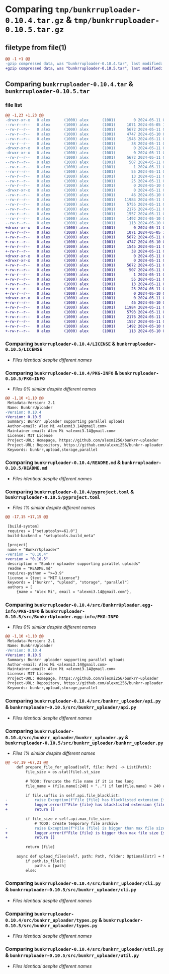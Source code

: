 # Comparing `tmp/bunkrruploader-0.10.4.tar.gz` & `tmp/bunkrruploader-0.10.5.tar.gz`

## filetype from file(1)

```diff
@@ -1 +1 @@
-gzip compressed data, was "bunkrruploader-0.10.4.tar", last modified: Sat May 11 01:17:18 2024, max compression
+gzip compressed data, was "bunkrruploader-0.10.5.tar", last modified: Sat May 11 01:31:40 2024, max compression
```

## Comparing `bunkrruploader-0.10.4.tar` & `bunkrruploader-0.10.5.tar`

### file list

```diff
@@ -1,23 +1,23 @@
-drwxr-xr-x   0 alex      (1000) alex      (1001)        0 2024-05-11 01:17:18.839014 bunkrruploader-0.10.4/
--rw-r--r--   0 alex      (1000) alex      (1001)     1071 2024-05-05 14:52:19.000000 bunkrruploader-0.10.4/LICENSE
--rw-r--r--   0 alex      (1000) alex      (1001)     5672 2024-05-11 01:17:18.839014 bunkrruploader-0.10.4/PKG-INFO
--rw-r--r--   0 alex      (1000) alex      (1001)     4747 2024-05-10 03:22:16.000000 bunkrruploader-0.10.4/README.md
--rw-r--r--   0 alex      (1000) alex      (1001)     1545 2024-05-11 01:16:52.000000 bunkrruploader-0.10.4/pyproject.toml
--rw-r--r--   0 alex      (1000) alex      (1001)       38 2024-05-11 01:17:18.839014 bunkrruploader-0.10.4/setup.cfg
-drwxr-xr-x   0 alex      (1000) alex      (1001)        0 2024-05-11 01:17:18.839014 bunkrruploader-0.10.4/src/
-drwxr-xr-x   0 alex      (1000) alex      (1001)        0 2024-05-11 01:17:18.839014 bunkrruploader-0.10.4/src/BunkrrUploader.egg-info/
--rw-r--r--   0 alex      (1000) alex      (1001)     5672 2024-05-11 01:17:18.000000 bunkrruploader-0.10.4/src/BunkrrUploader.egg-info/PKG-INFO
--rw-r--r--   0 alex      (1000) alex      (1001)      507 2024-05-11 01:17:18.000000 bunkrruploader-0.10.4/src/BunkrrUploader.egg-info/SOURCES.txt
--rw-r--r--   0 alex      (1000) alex      (1001)        1 2024-05-11 01:17:18.000000 bunkrruploader-0.10.4/src/BunkrrUploader.egg-info/dependency_links.txt
--rw-r--r--   0 alex      (1000) alex      (1001)       55 2024-05-11 01:17:18.000000 bunkrruploader-0.10.4/src/BunkrrUploader.egg-info/entry_points.txt
--rw-r--r--   0 alex      (1000) alex      (1001)       13 2024-05-11 01:17:18.000000 bunkrruploader-0.10.4/src/BunkrrUploader.egg-info/requires.txt
--rw-r--r--   0 alex      (1000) alex      (1001)       25 2024-05-11 01:17:18.000000 bunkrruploader-0.10.4/src/BunkrrUploader.egg-info/top_level.txt
--rw-r--r--   0 alex      (1000) alex      (1001)        0 2024-05-10 02:35:40.000000 bunkrruploader-0.10.4/src/__init__.py
-drwxr-xr-x   0 alex      (1000) alex      (1001)        0 2024-05-11 01:17:18.839014 bunkrruploader-0.10.4/src/bunkrr_uploader/
--rw-r--r--   0 alex      (1000) alex      (1001)       46 2024-05-10 02:38:32.000000 bunkrruploader-0.10.4/src/bunkrr_uploader/__init__.py
--rw-r--r--   0 alex      (1000) alex      (1001)    11984 2024-05-11 01:06:25.000000 bunkrruploader-0.10.4/src/bunkrr_uploader/api.py
--rw-r--r--   0 alex      (1000) alex      (1001)     5755 2024-05-11 01:07:27.000000 bunkrruploader-0.10.4/src/bunkrr_uploader/bunkrr_uploader.py
--rw-r--r--   0 alex      (1000) alex      (1001)     2176 2024-05-11 01:03:01.000000 bunkrruploader-0.10.4/src/bunkrr_uploader/cli.py
--rw-r--r--   0 alex      (1000) alex      (1001)     1557 2024-05-11 00:32:15.000000 bunkrruploader-0.10.4/src/bunkrr_uploader/types.py
--rw-r--r--   0 alex      (1000) alex      (1001)     1492 2024-05-10 03:02:29.000000 bunkrruploader-0.10.4/src/bunkrr_uploader/util.py
--rw-r--r--   0 alex      (1000) alex      (1001)      113 2024-05-10 02:35:41.000000 bunkrruploader-0.10.4/src/bunkrr_uploader.py
+drwxr-xr-x   0 alex      (1000) alex      (1001)        0 2024-05-11 01:31:40.453095 bunkrruploader-0.10.5/
+-rw-r--r--   0 alex      (1000) alex      (1001)     1071 2024-05-05 14:52:19.000000 bunkrruploader-0.10.5/LICENSE
+-rw-r--r--   0 alex      (1000) alex      (1001)     5672 2024-05-11 01:31:40.453095 bunkrruploader-0.10.5/PKG-INFO
+-rw-r--r--   0 alex      (1000) alex      (1001)     4747 2024-05-10 03:22:16.000000 bunkrruploader-0.10.5/README.md
+-rw-r--r--   0 alex      (1000) alex      (1001)     1545 2024-05-11 01:31:28.000000 bunkrruploader-0.10.5/pyproject.toml
+-rw-r--r--   0 alex      (1000) alex      (1001)       38 2024-05-11 01:31:40.453095 bunkrruploader-0.10.5/setup.cfg
+drwxr-xr-x   0 alex      (1000) alex      (1001)        0 2024-05-11 01:31:40.449762 bunkrruploader-0.10.5/src/
+drwxr-xr-x   0 alex      (1000) alex      (1001)        0 2024-05-11 01:31:40.453095 bunkrruploader-0.10.5/src/BunkrrUploader.egg-info/
+-rw-r--r--   0 alex      (1000) alex      (1001)     5672 2024-05-11 01:31:40.000000 bunkrruploader-0.10.5/src/BunkrrUploader.egg-info/PKG-INFO
+-rw-r--r--   0 alex      (1000) alex      (1001)      507 2024-05-11 01:31:40.000000 bunkrruploader-0.10.5/src/BunkrrUploader.egg-info/SOURCES.txt
+-rw-r--r--   0 alex      (1000) alex      (1001)        1 2024-05-11 01:31:40.000000 bunkrruploader-0.10.5/src/BunkrrUploader.egg-info/dependency_links.txt
+-rw-r--r--   0 alex      (1000) alex      (1001)       55 2024-05-11 01:31:40.000000 bunkrruploader-0.10.5/src/BunkrrUploader.egg-info/entry_points.txt
+-rw-r--r--   0 alex      (1000) alex      (1001)       13 2024-05-11 01:31:40.000000 bunkrruploader-0.10.5/src/BunkrrUploader.egg-info/requires.txt
+-rw-r--r--   0 alex      (1000) alex      (1001)       25 2024-05-11 01:31:40.000000 bunkrruploader-0.10.5/src/BunkrrUploader.egg-info/top_level.txt
+-rw-r--r--   0 alex      (1000) alex      (1001)        0 2024-05-10 02:35:40.000000 bunkrruploader-0.10.5/src/__init__.py
+drwxr-xr-x   0 alex      (1000) alex      (1001)        0 2024-05-11 01:31:40.453095 bunkrruploader-0.10.5/src/bunkrr_uploader/
+-rw-r--r--   0 alex      (1000) alex      (1001)       46 2024-05-10 02:38:32.000000 bunkrruploader-0.10.5/src/bunkrr_uploader/__init__.py
+-rw-r--r--   0 alex      (1000) alex      (1001)    11984 2024-05-11 01:06:25.000000 bunkrruploader-0.10.5/src/bunkrr_uploader/api.py
+-rw-r--r--   0 alex      (1000) alex      (1001)     5793 2024-05-11 01:30:44.000000 bunkrruploader-0.10.5/src/bunkrr_uploader/bunkrr_uploader.py
+-rw-r--r--   0 alex      (1000) alex      (1001)     2176 2024-05-11 01:03:01.000000 bunkrruploader-0.10.5/src/bunkrr_uploader/cli.py
+-rw-r--r--   0 alex      (1000) alex      (1001)     1557 2024-05-11 00:32:15.000000 bunkrruploader-0.10.5/src/bunkrr_uploader/types.py
+-rw-r--r--   0 alex      (1000) alex      (1001)     1492 2024-05-10 03:02:29.000000 bunkrruploader-0.10.5/src/bunkrr_uploader/util.py
+-rw-r--r--   0 alex      (1000) alex      (1001)      113 2024-05-10 02:35:41.000000 bunkrruploader-0.10.5/src/bunkrr_uploader.py
```

### Comparing `bunkrruploader-0.10.4/LICENSE` & `bunkrruploader-0.10.5/LICENSE`

 * *Files identical despite different names*

### Comparing `bunkrruploader-0.10.4/PKG-INFO` & `bunkrruploader-0.10.5/PKG-INFO`

 * *Files 0% similar despite different names*

```diff
@@ -1,10 +1,10 @@
 Metadata-Version: 2.1
 Name: BunkrrUploader
-Version: 0.10.4
+Version: 0.10.5
 Summary: Bunkrr uploader supporting parallel uploads
 Author-email: Alex Mi <alexmi3.14@gmail.com>
 Maintainer-email: Alex Mi <alexmi3.14@gmail.com>
 License: MIT License
 Project-URL: Homepage, https://github.com/alexmi256/bunkrr-uploader
 Project-URL: Repository, https://github.com/alexmi256/bunkrr-uploader.git
 Keywords: bunkrr,upload,storage,parallel
```

### Comparing `bunkrruploader-0.10.4/README.md` & `bunkrruploader-0.10.5/README.md`

 * *Files identical despite different names*

### Comparing `bunkrruploader-0.10.4/pyproject.toml` & `bunkrruploader-0.10.5/pyproject.toml`

 * *Files 1% similar despite different names*

```diff
@@ -17,15 +17,15 @@
 
 [build-system]
 requires = ["setuptools>=61.0"]
 build-backend = "setuptools.build_meta"
 
 [project]
 name = "BunkrrUploader"
-version = "0.10.4"
+version = "0.10.5"
 description = "Bunkrr uploader supporting parallel uploads"
 readme = "README.md"
 requires-python = ">=3.9"
 license = {text = "MIT License"}
 keywords = ["bunkrr", "upload", "storage", "parallel"]
 authors = [
     {name = "Alex Mi", email = "alexmi3.14@gmail.com"},
```

### Comparing `bunkrruploader-0.10.4/src/BunkrrUploader.egg-info/PKG-INFO` & `bunkrruploader-0.10.5/src/BunkrrUploader.egg-info/PKG-INFO`

 * *Files 0% similar despite different names*

```diff
@@ -1,10 +1,10 @@
 Metadata-Version: 2.1
 Name: BunkrrUploader
-Version: 0.10.4
+Version: 0.10.5
 Summary: Bunkrr uploader supporting parallel uploads
 Author-email: Alex Mi <alexmi3.14@gmail.com>
 Maintainer-email: Alex Mi <alexmi3.14@gmail.com>
 License: MIT License
 Project-URL: Homepage, https://github.com/alexmi256/bunkrr-uploader
 Project-URL: Repository, https://github.com/alexmi256/bunkrr-uploader.git
 Keywords: bunkrr,upload,storage,parallel
```

### Comparing `bunkrruploader-0.10.4/src/bunkrr_uploader/api.py` & `bunkrruploader-0.10.5/src/bunkrr_uploader/api.py`

 * *Files identical despite different names*

### Comparing `bunkrruploader-0.10.4/src/bunkrr_uploader/bunkrr_uploader.py` & `bunkrruploader-0.10.5/src/bunkrr_uploader/bunkrr_uploader.py`

 * *Files 1% similar despite different names*

```diff
@@ -67,19 +67,21 @@
     def prepare_file_for_upload(self, file: Path) -> List[Path]:
         file_size = os.stat(file).st_size
 
         # TODO: Truncate the file name if it is too long
         file_name = (file.name[:240] + "..") if len(file.name) > 240 else file.name
 
         if file.suffix in self.api.file_blacklist:
-            raise Exception(f"File {file} has blacklisted extension {file.suffix}")
+            logger.error(f"File {file} has blacklisted extension {file.suffix}")
+            return []
 
         if file_size > self.api.max_file_size:
             # TODO: Create temporary file archive
-            raise Exception(f"File {file} is bigger than max file size {self.api.max_file_size}")
+            logger.error(f"File {file} is bigger than max file size {self.api.max_file_size}")
+            return []
 
         return [file]
 
     async def upload_files(self, path: Path, folder: Optional[str] = None) -> None:
         if path.is_file():
             paths = [path]
         else:
```

### Comparing `bunkrruploader-0.10.4/src/bunkrr_uploader/cli.py` & `bunkrruploader-0.10.5/src/bunkrr_uploader/cli.py`

 * *Files identical despite different names*

### Comparing `bunkrruploader-0.10.4/src/bunkrr_uploader/types.py` & `bunkrruploader-0.10.5/src/bunkrr_uploader/types.py`

 * *Files identical despite different names*

### Comparing `bunkrruploader-0.10.4/src/bunkrr_uploader/util.py` & `bunkrruploader-0.10.5/src/bunkrr_uploader/util.py`

 * *Files identical despite different names*

